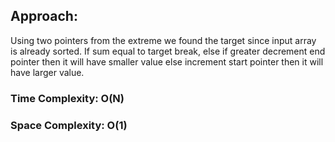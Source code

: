 ## Approach:
Using two pointers from the extreme we found the target since input array is already sorted. If sum equal to target break, else if greater decrement end pointer then it will have smaller value else increment start pointer then it will have larger value.
​
### Time Complexity: O(N)
### Space Complexity: O(1)